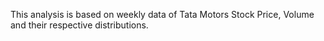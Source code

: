 This analysis is based on weekly data of Tata Motors Stock Price, Volume and their respective distributions.

